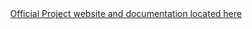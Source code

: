 <center><a href="https://design.ece.msstate.edu/2017/team_meadows/" target="_blank">Official Project website and documentation located here</a></center>